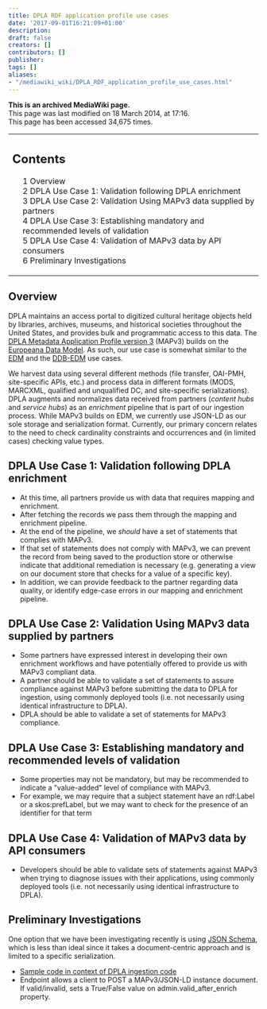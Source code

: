 ```yaml
---
title: DPLA RDF application profile use cases
date: '2017-09-01T16:21:09+01:00'
description: 
draft: false
creators: []
contributors: []
publisher: 
tags: []
aliases:
- "/mediawiki_wiki/DPLA_RDF_application_profile_use_cases.html"
---
```


 **This is an archived MediaWiki page.**  
This page was last modified on 18 March 2014, at 17:16.  
This page has been accessed 34,675 times.

<table id="toc" class="toc">
  <tr>
    <td>
      <div id="toctitle">
        <h2>Contents</h2>
      </div>
      <ul>
        <li class="toclevel-1 tocsection-1"><a href="#Overview"><span class="tocnumber">1</span> <span class="toctext">Overview</span></a></li>
        <li class="toclevel-1 tocsection-2"><a href="#DPLA_Use_Case_1:_Validation_following_DPLA_enrichment"><span class="tocnumber">2</span> <span class="toctext">DPLA Use Case 1: Validation following DPLA enrichment</span></a></li>
        <li class="toclevel-1 tocsection-3"><a href="#DPLA_Use_Case_2:_Validation_Using_MAPv3_data_supplied_by_partners"><span class="tocnumber">3</span> <span class="toctext">DPLA Use Case 2: Validation Using MAPv3 data supplied by partners</span></a></li>
        <li class="toclevel-1 tocsection-4"><a href="#DPLA_Use_Case_3:_Establishing_mandatory_and_recommended_levels_of_validation"><span class="tocnumber">4</span> <span class="toctext">DPLA Use Case 3: Establishing mandatory and recommended levels of validation</span></a></li>
        <li class="toclevel-1 tocsection-5"><a href="#DPLA_Use_Case_4:_Validation_of_MAPv3_data_by_API_consumers"><span class="tocnumber">5</span> <span class="toctext">DPLA Use Case 4: Validation of MAPv3 data by API consumers</span></a></li>
        <li class="toclevel-1 tocsection-6"><a href="#Preliminary_Investigations"><span class="tocnumber">6</span> <span class="toctext">Preliminary Investigations</span></a></li>
      </ul>
    </td>
  </tr>
</table>

## Overview

DPLA maintains an access portal to digitized cultural heritage objects held by libraries, archives, museums, and historical societies throughout the United States, and provides bulk and programmatic access to this data. The [DPLA Metadata Application Profile version 3](http://dp.la/info/developers/map/) (MAPv3) builds on the [Europeana Data Model](http://pro.europeana.eu/edm-documentation). As such, our use case is somewhat similar to the [EDM](/mediawiki_wiki/EDM) and the [DDB-EDM](/mediawiki_wiki/DDB-EDM) use cases.

We harvest data using several different methods (file transfer, OAI-PMH, site-specific APIs, etc.) and process data in different formats (MODS, MARCXML, qualified and unqualified DC, and site-specific serializations). DPLA augments and normalizes data received from partners (_content hubs_ and _service hubs_) as an _enrichment_ pipeline that is part of our ingestion process. While MAPv3 builds on EDM, we currently use JSON-LD as our sole storage and serialization format. Currently, our primary concern relates to the need to check cardinality constraints and occurrences and (in limited cases) checking value types.

## DPLA Use Case 1: Validation following DPLA enrichment

- At this time, all partners provide us with data that requires mapping and enrichment.
- After fetching the records we pass them through the mapping and enrichment pipeline.
- At the end of the pipeline, we _should_ have a set of statements that complies with MAPv3.
- If that set of statements does not comply with MAPv3, we can prevent the record from being saved to the production store or otherwise indicate that additional remediation is necessary (e.g. generating a view on our document store that checks for a value of a specific key).
- In addition, we can provide feedback to the partner regarding data quality, or identify edge-case errors in our mapping and enrichment pipeline.

## DPLA Use Case 2: Validation Using MAPv3 data supplied by partners

- Some partners have expressed interest in developing their own enrichment workflows and have potentially offered to provide us with MAPv3 compliant data.
- A partner should be able to validate a set of statements to assure compliance against MAPv3 before submitting the data to DPLA for ingestion, using commonly deployed tools (i.e. not necessarily using identical infrastructure to DPLA).
- DPLA should be able to validate a set of statements for MAPv3 compliance.

## DPLA Use Case 3: Establishing mandatory and recommended levels of validation

- Some properties may not be mandatory, but may be recommended to indicate a "value-added" level of compliance with MAPv3.
- For example, we may require that a subject statement have an rdf:Label or a skos:prefLabel, but we may want to check for the presence of an identifier for that term

## DPLA Use Case 4: Validation of MAPv3 data by API consumers

- Developers should be able to validate sets of statements against MAPv3 when trying to diagnose issues with their applications, using commonly deployed tools (i.e. not necessarily using identical infrastructure to DPLA).

## Preliminary Investigations

One option that we have been investigating recently is using [JSON Schema](http://json-schema.org/), which is less than ideal since it takes a document-centric approach and is limited to a specific serialization.

- [Sample code in context of DPLA ingestion code](https://github.com/dpla/ingestion/compare/7289-jsonschema-validation)
- Endpoint allows a client to POST a MAPv3/JSON-LD instance document. If valid/invalid, sets a True/False value on admin.valid\_after\_enrich property.

